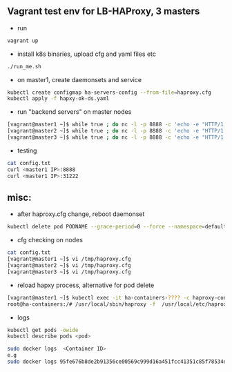 ## Vagrant test env for LB-HAProxy, 3 masters

* run
```sh
vagrant up
```

* install k8s binaries, upload cfg and yaml files etc
```sh
./run_me.sh
```
* on master1, create daemonsets and service
```sh
kubectl create configmap ha-servers-config --from-file=haproxy.cfg
kubectl apply -f hapxy-ok-ds.yaml
```
* run "backend servers" on master nodes
```sh
[vagrant@master1 ~]$ while true ; do nc -l -p 8888 -c 'echo -e "HTTP/1.1 200 OK\n\n $(date) MASTER1"'; done
[vagrant@master2 ~]$ while true ; do nc -l -p 8888 -c 'echo -e "HTTP/1.1 200 OK\n\n $(date) MASTER2"'; done
[vagrant@master3 ~]$ while true ; do nc -l -p 8888 -c 'echo -e "HTTP/1.1 200 OK\n\n $(date) MASTER3"'; done
```
* testing
```sh
cat config.txt
curl <master1 IP>:8888
curl <master1 IP>:31222
```
## misc:
* after haproxy.cfg change, reboot daemonset
```sh
kubectl delete pod PODNAME --grace-period=0 --force --namespace=default
```
* cfg checking on nodes
```sh
cat config.txt
[vagrant@master1 ~]$ vi /tmp/haproxy.cfg
[vagrant@master2 ~]$ vi /tmp/haproxy.cfg
[vagrant@master3 ~]$ vi /tmp/haproxy.cfg
```
* reload hapxy process, alternative for pod delete
```sh
[vagrant@master1 ~]$ kubectl exec -it ha-containers-???? -c haproxy-container /bin/bash
root@ha-containers:/# /usr/local/sbin/haproxy -f  /usr/local/etc/haproxy/haproxy.cfg -p /var/run/haproxy.pid -sf $(cat /var/run/haproxy.pid)
```
* logs
```sh
kubectl get pods -owide
kubectl describe pods <pod>

sudo docker logs  <Container ID>
e.g
sudo docker logs 95fe676b8de2b91356ce00569c999d16a451fcc41351c85f78534e6d38785929
```

